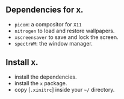 ## Dependencies for x.
- `picom`: a compositor for `X11`
- `nitrogen` to load and restore wallpapers.
- `xscreensaver` to save and lock the screen.
- `spectrWM`: the window manager.

## Install x.
- install the dependencies.
- install the `x` package.
- copy [`.xinitrc`] inside your `~/` directory.
